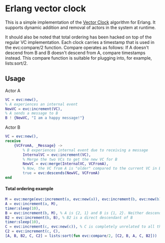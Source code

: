 # Erlang vector clock
This is a simple implementation of the [Vector Clock](http://en.wikipedia.org/wiki/Vector_clock) algorithm for Erlang.
It supports dynamic addition and removal of actors in the system at runtime.

It should also be noted that total ordering has been hacked on top of the regular VC implementation.
Each clock carries a timestamp that is used in the evc:compare/2 function. Compare operates as follows:
If A doesn't descend from B and B doesn't descend from A, compare timestamps instead. This compare function is
suitable for plugging into, for example, lists:sort/2.


## Usage
Actor A
```erlang
VC = evc:new(),
% A experiences an internal event
NewVC = evc:increment(VC),
% A sends a message to B
B ! {NewVC, "I am a happy message!"}
```
Actor B
```erlang
VC = evc:new(),
receive
    {VCFromA, _Message} ->
        % B experiences internal event due to receiving a message
        InternalVC = evc:increment(VC),
        % Merge the two VCs to get the new VC for B
        NewVC = evc:merge(InternalVC, VCFromA),
        % Now, the VC from A is "older" compared to the current VC in B
        true = evc:descends(NewVC, VCFromA)
end
```

#### Total ordering example
```erlang
M = evc:merge(evc:increment(a, evc:new(a)), evc:increment(b, evc:new(b))), % M is {1, 1} - 1 event in actor A and 1 event in actor B
A = evc:increment(a, M),
timer:sleep(10),
B = evc:increment(b, M), % A is {2, 1} and B is {1, 2}. Neither descends from either, however timestamp from B is newer
B2 = evc:increment(b, B), % B2 is a direct descendant of B
timer:sleep(10),
C = evc:increment(c, evc:new(c)), % C is completely unrelated to all the above clocks. Again, timestamp will be used.
C2 = evc:increment(c, C),
[A, B, B2, C, C2] = lists:sort(fun evc:compare/2, [C2, B, A, C, B2]))
```
